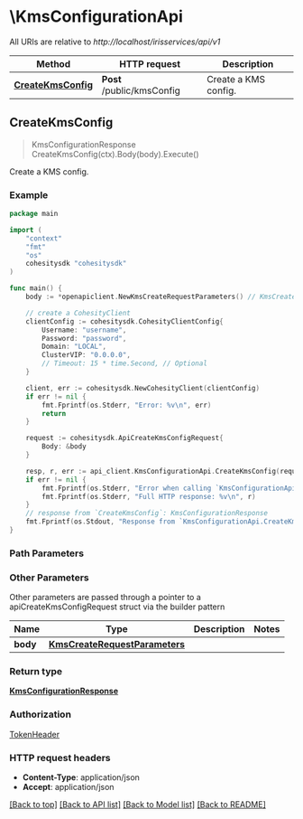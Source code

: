 # \KmsConfigurationApi

All URIs are relative to *http://localhost/irisservices/api/v1*

Method | HTTP request | Description
------------- | ------------- | -------------
[**CreateKmsConfig**](KmsConfigurationApi.md#CreateKmsConfig) | **Post** /public/kmsConfig | Create a KMS config.



## CreateKmsConfig

> KmsConfigurationResponse CreateKmsConfig(ctx).Body(body).Execute()

Create a KMS config.



### Example

```go
package main

import (
    "context"
    "fmt"
    "os"
    cohesitysdk "cohesitysdk"
)

func main() {
    body := *openapiclient.NewKmsCreateRequestParameters() // KmsCreateRequestParameters |  (optional)

    // create a CohesityClient
    clientConfig := cohesitysdk.CohesityClientConfig{
        Username: "username",
        Password: "password",
        Domain: "LOCAL",
        ClusterVIP: "0.0.0.0",
        // Timeout: 15 * time.Second, // Optional 
    }

    client, err := cohesitysdk.NewCohesityClient(clientConfig)
    if err != nil {
        fmt.Fprintf(os.Stderr, "Error: %v\n", err)
        return
    }

    request := cohesitysdk.ApiCreateKmsConfigRequest{
        Body: &body
    }

    resp, r, err := api_client.KmsConfigurationApi.CreateKmsConfig(request)
    if err != nil {
        fmt.Fprintf(os.Stderr, "Error when calling `KmsConfigurationApi.CreateKmsConfig``: %v\n", err)
        fmt.Fprintf(os.Stderr, "Full HTTP response: %v\n", r)
    }
    // response from `CreateKmsConfig`: KmsConfigurationResponse
    fmt.Fprintf(os.Stdout, "Response from `KmsConfigurationApi.CreateKmsConfig`: %v\n", resp)
}
```

### Path Parameters



### Other Parameters

Other parameters are passed through a pointer to a apiCreateKmsConfigRequest struct via the builder pattern


Name | Type | Description  | Notes
------------- | ------------- | ------------- | -------------
 **body** | [**KmsCreateRequestParameters**](KmsCreateRequestParameters.md) |  | 

### Return type

[**KmsConfigurationResponse**](KmsConfigurationResponse.md)

### Authorization

[TokenHeader](../README.md#TokenHeader)

### HTTP request headers

- **Content-Type**: application/json
- **Accept**: application/json

[[Back to top]](#) [[Back to API list]](../README.md#documentation-for-api-endpoints)
[[Back to Model list]](../README.md#documentation-for-models)
[[Back to README]](../README.md)

